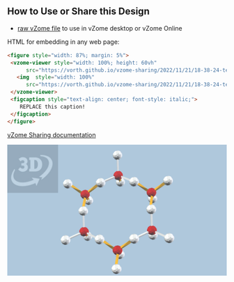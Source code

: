 
## How to Use or Share this Design

 - [raw vZome file](<https://raw.githubusercontent.com/vorth/vzome-sharing/main/2022/11/21/18-38-24-tetrahedral-kaolinite-layer/tetrahedral-kaolinite-layer.vZome>) to use in vZome desktop or vZome Online
 
 HTML for embedding in any web page:
 ```html
<figure style="width: 87%; margin: 5%">
  <vzome-viewer style="width: 100%; height: 60vh"
       src="https://vorth.github.io/vzome-sharing/2022/11/21/18-38-24-tetrahedral-kaolinite-layer/tetrahedral-kaolinite-layer.vZome" >
    <img  style="width: 100%"
       src="https://vorth.github.io/vzome-sharing/2022/11/21/18-38-24-tetrahedral-kaolinite-layer/tetrahedral-kaolinite-layer.png" >
  </vzome-viewer>
  <figcaption style="text-align: center; font-style: italic;">
     REPLACE this caption!
  </figcaption>
</figure>
 ```

[vZome Sharing documentation](https://vzome.github.io/vzome/sharing.html#how-it-works)

![Image](<tetrahedral-kaolinite-layer.png>)

